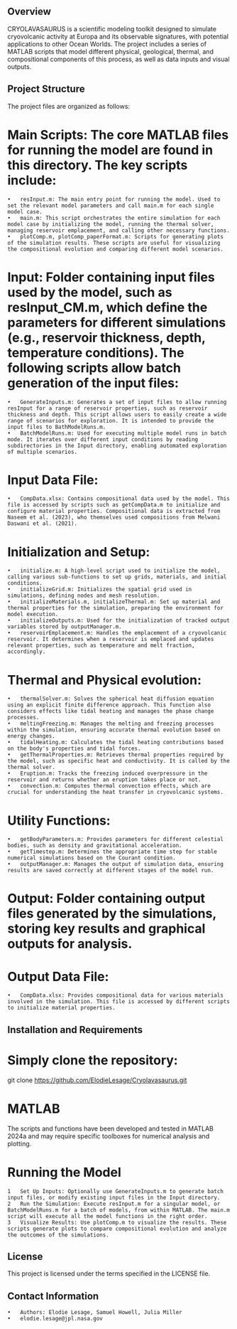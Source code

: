 ## Overview

CRYOLAVASAURUS is a scientific modeling toolkit designed to simulate cryovolcanic activity at Europa and its observable signatures, with potential applications to other Ocean Worlds. The project includes a series of MATLAB scripts that model different physical, geological, thermal, and compositional components of this process, as well as data inputs and visual outputs.


## Project Structure

The project files are organized as follows:

# Main Scripts: The core MATLAB files for running the model are found in this directory. The key scripts include:
	•	resInput.m: The main entry point for running the model. Used to set the relevant model parameters and call main.m for each single model case.
	•	main.m: This script orchestrates the entire simulation for each model case by initializing the model, running the thermal solver, managing reservoir emplacement, and calling other necessary functions.
	•	plotComp.m, plotComp_paperFormat.m: Scripts for generating plots of the simulation results. These scripts are useful for visualizing the compositional evolution and comparing different model scenarios.

# Input: Folder containing input files used by the model, such as resInput_CM.m, which define the parameters for different simulations (e.g., reservoir thickness, depth, temperature conditions). The following scripts allow batch generation of the input files:
	•	GenerateInputs.m: Generates a set of input files to allow running resInput for a range of reservoir properties, such as reservoir thickness and depth. This script allows users to easily create a wide range of scenarios for exploration. It is intended to provide the input files to BathModelRuns.m.
	•	BatchModelRuns.m: Used for executing multiple model runs in batch mode. It iterates over different input conditions by reading subdirectories in the Input directory, enabling automated exploration of multiple scenarios.

# Input Data File:
	•	CompData.xlsx: Contains compositional data used by the model. This file is accessed by scripts such as getCompData.m to initialize and configure material properties. Compositional data is extracted from Naseem et al. (2023), who themselves used compositions from Melwani Daswani et al. (2021).

# Initialization and Setup:
	•	initialize.m: A high-level script used to initialize the model, calling various sub-functions to set up grids, materials, and initial conditions.
	•	initializeGrid.m: Initializes the spatial grid used in simulations, defining nodes and mesh resolution.
	•	initializeMaterials.m, initializeThermal.m: Set up material and thermal properties for the simulation, preparing the environment for model execution.
	•	initializeOutputs.m: Used for the initialization of tracked output variables stored by outputManager.m. 
	•	reservoirEmplacement.m: Handles the emplacement of a cryovolcanic reservoir. It determines when a reservoir is emplaced and updates relevant properties, such as temperature and melt fraction, accordingly.

# Thermal and Physical evolution:
	•	thermalSolver.m: Solves the spherical heat diffusion equation using an explicit finite difference approach. This function also considers effects like tidal heating and manages the phase change processes.
	•	meltingFreezing.m: Manages the melting and freezing processes within the simulation, ensuring accurate thermal evolution based on energy changes.
	•	tidalHeating.m: Calculates the tidal heating contributions based on the body's properties and tidal forces.
	•	getThermalProperties.m: Retrieves thermal properties required by the model, such as specific heat and conductivity. It is called by the thermal solver.
	•	Eruption.m: Tracks the freezing induced overpressure in the reservoir and returns whether an eruption takes place or not. 
	•	convection.m: Computes thermal convection effects, which are crucial for understanding the heat transfer in cryovolcanic systems.

# Utility Functions:
	•	getBodyParameters.m: Provides parameters for different celestial bodies, such as density and gravitational acceleration.
	•	getTimestep.m: Determines the appropriate time step for stable numerical simulations based on the Courant condition.
	•	outputManager.m: Manages the output of simulation data, ensuring results are saved correctly at different stages of the model run.


# Output: Folder containing output files generated by the simulations, storing key results and graphical outputs for analysis. 

# Output Data File:
	•	CompData.xlsx: Provides compositional data for various materials involved in the simulation. This file is accessed by different scripts to initialize material properties.


## Installation and Requirements

# Simply clone the repository:
git clone https://github.com/ElodieLesage/Cryolavasaurus.git

# MATLAB
The scripts and functions have been developed and tested in MATLAB 2024a and may require specific toolboxes for numerical analysis and plotting.

# Running the Model
	1	Set Up Inputs: Optionally use GenerateInputs.m to generate batch input files, or modify existing input files in the Input directory.
	2	Run the Simulation: Execute resInput.m for a singular model, or BatchModelRuns.m for a batch of models, from within MATLAB. The main.m script will execute all the model functions in the right order.
	3	Visualize Results: Use plotComp.m to visualize the results. These scripts generate plots to compare compositional evolution and analyze the outcomes of the simulations.


## License

This project is licensed under the terms specified in the LICENSE file.


## Contact Information
	•	Authors: Elodie Lesage, Samuel Howell, Julia Miller
	•	elodie.lesage@jpl.nasa.gov
